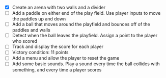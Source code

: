 - [x] Create an arena with two walls and a divider
- [ ] Add a paddle on either end of the play field. Use player inputs to move the paddles up and down
- [ ] Add a ball that moves around the playfield and bounces off of the paddles and walls
- [ ] Detect when the ball leaves the playfield. Assign a point to the player who scored
- [ ] Track and display the score for each player
- [ ] Victory condition: 11 points
- [ ] Add a menu and allow the player to reset the game
- [ ] Add some basic sounds. Play a sound every time the ball collides with something, and every time a player scores